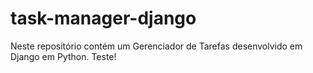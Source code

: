 # task-manager-django

Neste repositório contém um Gerenciador de Tarefas desenvolvido em Django em Python. Teste!
